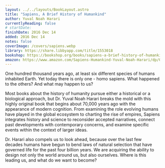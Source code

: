 ```yaml
---
layout: ../../layouts/BookLayout.astro
title: "Sapiens, A Brief History of Humankind"
author: Yuval Noah Harari
currentlyReading: false
# startDate:
finishDate: 2016 Dec 14
added: 2016 Dec 14
notes: false
coverImage: /covers/sapiens.webp
library: https://share.libbyapp.com/title/1553018
bookshop: https://bookshop.org/books/sapiens-a-brief-history-of-humankind-9781467601573/9780062316110
amazon: https://www.amazon.com/Sapiens-Humankind-Yuval-Noah-Harari/dp/0062316095
---
```


One hundred thousand years ago, at least six different species of humans inhabited Earth. Yet today there is only one - homo sapiens. What happened to the others? And what may happen to us?

Most books about the history of humanity pursue either a historical or a biological approach, but Dr. Yuval Noah Harari breaks the mold with this highly original book that begins about 70,000 years ago with the appearance of modern cognition. From examining the role evolving humans have played in the global ecosystem to charting the rise of empires, Sapiens integrates history and science to reconsider accepted narratives, connect past developments with contemporary concerns, and examine specific events within the context of larger ideas.

Dr. Harari also compels us to look ahead, because over the last few decades humans have begun to bend laws of natural selection that have governed life for the past four billion years. We are acquiring the ability to design not only the world around us, but also ourselves. Where is this leading us, and what do we want to become?  
